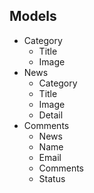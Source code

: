 ## Models

- Category
    - Title
    - Image
- News
    - Category
    - Title
    - Image
    - Detail
- Comments
    - News
    - Name 
    - Email 
    - Comments
    - Status